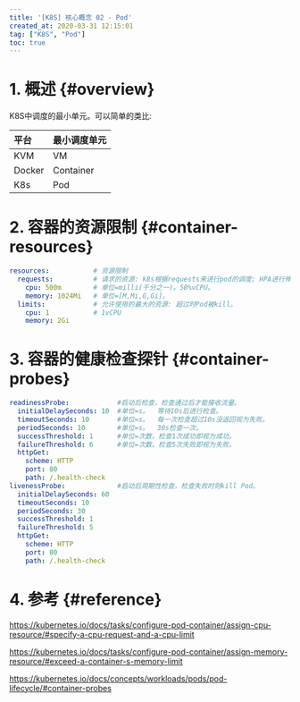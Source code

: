 ```yaml
---
title: '[K8S] 核心概念 02 - Pod'
created_at: 2020-03-31 12:15:01
tag: ["K8S", "Pod"]
toc: true
---
```


# 1. 概述 {#overview}

K8S中调度的最小单元。可以简单的类比:

| 平台   | 最小调度单元 |
| :----- | :----------- |
| KVM    | VM           |
| Docker | Container    |
| K8s    | Pod          |

# 2. 容器的资源限制 {#container-resources}

```yml
resources:           # 资源限制
  requests:          # 请求的资源: k8s根据requests来进行pod的调度; HPA进行伸缩时也是根据requests来计算的。
    cpu: 500m        # 单位=milli(千分之一)。50%vCPU。
    memory: 1024Mi   # 单位=[M,Mi,G,Gi]。
  limits:            # 允许使用的最大的资源: 超过时Pod被kill。
    cpu: 1           # 1vCPU
    memory: 2Gi
```

# 3. 容器的健康检查探针 {#container-probes}

```yml
readinessProbe:            #启动后检查，检查通过后才能接收流量。
  initialDelaySeconds: 10  #单位=s。  等待10s后进行检查。
  timeoutSeconds: 10       #单位=s。  每一次检查超过10s没返回视为失败。
  periodSeconds: 10        #单位=s。  30s检查一次。
  successThreshold: 1      #单位=次数。检查1次成功即视为成功。
  failureThreshold: 6      #单位=次数。检查5次失败即视为失败。
  httpGet:
    scheme: HTTP
    port: 80
    path: /.health-check
livenessProbe:             #启动后周期性检查，检查失败时则kill Pod。
  initialDelaySeconds: 60
  timeoutSeconds: 10
  periodSeconds: 30
  successThreshold: 1
  failureThreshold: 5
  httpGet:
    scheme: HTTP
    port: 80
    path: /.health-check
```

# 4. 参考 {#reference}

<https://kubernetes.io/docs/tasks/configure-pod-container/assign-cpu-resource/#specify-a-cpu-request-and-a-cpu-limit>

<https://kubernetes.io/docs/tasks/configure-pod-container/assign-memory-resource/#exceed-a-container-s-memory-limit>

<https://kubernetes.io/docs/concepts/workloads/pods/pod-lifecycle/#container-probes>
